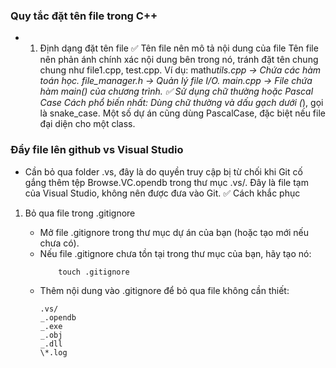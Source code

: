 ﻿### Quy tắc đặt tên file trong C++

- 1. Định dạng đặt tên file
     ✅ Tên file nên mô tả nội dung của file
     Tên file nên phản ánh chính xác nội dung bên trong nó, tránh đặt tên chung chung như file1.cpp, test.cpp.
     Ví dụ:
     math*utils.cpp → Chứa các hàm toán học.
     file_manager.h → Quản lý file I/O.
     main.cpp → File chứa hàm main() của chương trình.
     ✅ Sử dụng chữ thường hoặc Pascal Case
     Cách phổ biến nhất: Dùng chữ thường và dấu gạch dưới (*), gọi là snake_case.
     Một số dự án cũng dùng PascalCase, đặc biệt nếu file đại diện cho một class.

### Đẩy file lên github vs Visual Studio

- Cần bỏ qua folder .vs, đây là do quyền truy cập bị từ chối khi Git cố gắng thêm tệp Browse.VC.opendb trong thư mục .vs/. Đây là file tạm của Visual Studio, không nên được đưa vào Git.
  ✅ Cách khắc phục

1.  Bỏ qua file trong .gitignore

    - Mở file .gitignore trong thư mục dự án của bạn (hoặc tạo mới nếu chưa có).
    - Nếu file .gitignore chưa tồn tại trong thư mục của bạn, hãy tạo nó:
      ```
          touch .gitignore
      ```
    - Thêm nội dung vào .gitignore để bỏ qua file không cần thiết:
      ```
      .vs/
      _.opendb
      _.exe
      _.obj
      _.dll
      \*.log
      ```
